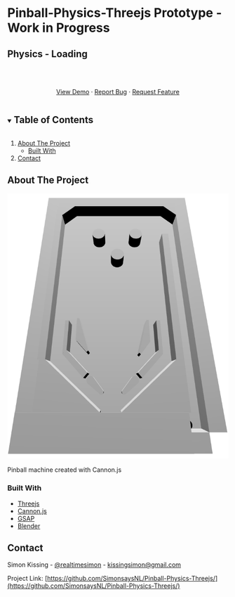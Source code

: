 # Pinball-Physics-Threejs Prototype - Work in Progress
## Physics - Loading

<br />
<p align="center">
    <br />
    <a href="https://raw.githack.com/SimonsaysNL/Pinball-Physics-Threejs/master/intro/index.html">View Demo</a>
    ·
    <a href="https://github.com/SimonsaysNL/Pinball-Physics-Threejs/issues">Report Bug</a>
    ·
    <a href="https://github.com/SimonsaysNL/Pinball-Physics-Threejs/issues">Request Feature</a>
  </p>
</p>



<!-- TABLE OF CONTENTS -->
<details open="open">
  <summary><h2 style="display: inline-block">Table of Contents</h2></summary>
  <ol>
    <li>
      <a href="#about-the-project">About The Project</a>
      <ul>
        <li><a href="#built-with">Built With</a></li>
      </ul>
    </li>
    <li><a href="#contact">Contact</a></li>
  </ol>
</details>



<!-- ABOUT THE PROJECT -->
## About The Project

![](pinball-physics.png)

Pinball machine created with Cannon.js


### Built With

* [Threejs](https://threejs.org/)
* [Cannon.js](https://github.com/schteppe/cannon.js)
* [GSAP](https://greensock.com/gsap/)
* [Blender](https://www.blender.org/)



<!-- CONTACT -->
## Contact


Simon Kissing - [@realtimesimon](https://twitter.com/realtimesimon) - kissingsimon@gmail.com

Project Link: [https://github.com/SimonsaysNL/Pinball-Physics-Threejs/](https://github.com/SimonsaysNL/Pinball-Physics-Threejs/)
